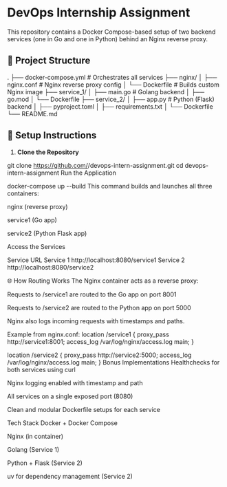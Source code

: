 # DevOps Internship Assignment

This repository contains a Docker Compose-based setup of two backend services (one in Go and one in Python) behind an Nginx reverse proxy.

## 📁 Project Structure

.
├── docker-compose.yml # Orchestrates all services
├── nginx/
│ ├── nginx.conf # Nginx reverse proxy config
│ └── Dockerfile # Builds custom Nginx image
├── service_1/
│ ├── main.go # Golang backend
│ ├── go.mod
│ └── Dockerfile
├── service_2/
│ ├── app.py # Python (Flask) backend
│ ├── pyproject.toml
│ ├── requirements.txt
│ └── Dockerfile
└── README.md


## 🚀 Setup Instructions

1. **Clone the Repository**

git clone https://github.com/<your-username>/devops-intern-assignment.git
cd devops-intern-assignment
Run the Application

docker-compose up --build
This command builds and launches all three containers:

nginx (reverse proxy)

service1 (Go app)

service2 (Python Flask app)

Access the Services

Service	URL
Service 1	http://localhost:8080/service1
Service 2	http://localhost:8080/service2

🌐 How Routing Works
The Nginx container acts as a reverse proxy:

Requests to /service1 are routed to the Go app on port 8001

Requests to /service2 are routed to the Python app on port 5000

Nginx also logs incoming requests with timestamps and paths.

Example from nginx.conf:
location /service1 {
    proxy_pass http://service1:8001;
    access_log /var/log/nginx/access.log main;
}

location /service2 {
    proxy_pass http://service2:5000;
    access_log /var/log/nginx/access.log main;
}
Bonus Implementations
 Healthchecks for both services using curl

 Nginx logging enabled with timestamp and path

 All services on a single exposed port (8080)

 Clean and modular Dockerfile setups for each service

Tech Stack
Docker + Docker Compose

Nginx (in container)

Golang (Service 1)

Python + Flask (Service 2)

uv for dependency management (Service 2)
